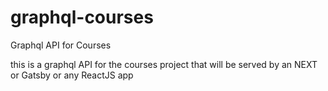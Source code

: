 # graphql-courses
Graphql API for Courses

this is a graphql API for the courses project that will be served by an NEXT or Gatsby or any ReactJS app
